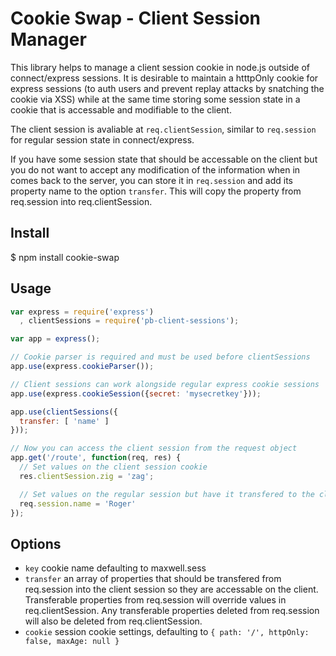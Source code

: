 Cookie Swap - Client Session Manager
===============================

This library helps to manage a client session cookie in node.js outside of connect/express sessions. It is desirable to maintain a htttpOnly cookie for express sessions (to auth users and prevent replay attacks by snatching the cookie via XSS) while at the same time storing some session state in a cookie that is accessable and modifiable to the client. 

The client session is avaliable at `req.clientSession`, similar to `req.session` for regular session state in connect/express. 

If you have some session state that should be accessable on the client but you do not want to accept any modification of the information when in comes back to the server, you can store it in `req.session` and add its property name to the option `transfer`. This will copy the property from req.session into req.clientSession.

Install
-------

   $ npm install cookie-swap

Usage
-----

``` js
var express = require('express')
  , clientSessions = require('pb-client-sessions');

var app = express();

// Cookie parser is required and must be used before clientSessions
app.use(express.cookieParser());

// Client sessions can work alongside regular express cookie sessions
app.use(express.cookieSession({secret: 'mysecretkey'}));

app.use(clientSessions({
  transfer: [ 'name' ]
}));

// Now you can access the client session from the request object
app.get('/route', function(req, res) {
  // Set values on the client session cookie
  res.clientSession.zig = 'zag';

  // Set values on the regular session but have it transfered to the client session
  req.session.name = 'Roger'
});
```

Options
-------

* `key` cookie name defaulting to maxwell.sess
* `transfer` an array of properties that should be transfered from req.session into the client session so they are accessable on the client. Transferable properties from req.session will override values in req.clientSession. Any transferable properties deleted from req.session will also be deleted from req.clientSession.
* `cookie` session cookie settings, defaulting to `{ path: '/', httpOnly: false, maxAge: null }`